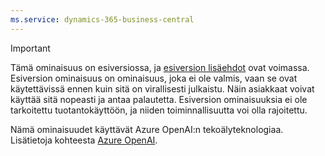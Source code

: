 ```yaml
---
ms.service: dynamics-365-business-central
---
```

> [!IMPORTANT]
> Tämä ominaisuus on esiversiossa, ja [esiversion lisäehdot](https://go.microsoft.com/fwlink/?linkid=2189520) ovat voimassa. Esiversion ominaisuus on ominaisuus, joka ei ole valmis, vaan se ovat käytettävissä ennen kuin sitä on virallisesti julkaistu. Näin asiakkaat voivat käyttää sitä nopeasti ja antaa palautetta. Esiversion ominaisuuksia ei ole tarkoitettu tuotantokäyttöön, ja niiden toiminnallisuutta voi olla rajoitettu.
>
> Nämä ominaisuudet käyttävät Azure OpenAI:n tekoälyteknologiaa. Lisätietoja kohteesta [Azure OpenAI](/legal/cognitive-services/openai/transparency-note).
